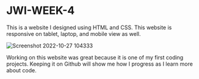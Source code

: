 # JWI-WEEK-4

This is a website I designed using HTML and CSS. This website is responsive on tablet, laptop, and mobile view as well. 


![Screenshot 2022-10-27 104333](https://user-images.githubusercontent.com/113325142/198320204-73284eae-6b7a-4a57-af10-d0acd65acbaf.jpg)



Working on this website was great because it is one of my first coding projects. Keeping it on Github will show me how I progress as I learn more about code.
